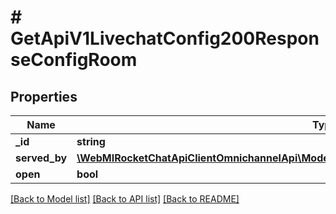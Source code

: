 # # GetApiV1LivechatConfig200ResponseConfigRoom

## Properties

Name | Type | Description | Notes
------------ | ------------- | ------------- | -------------
**_id** | **string** |  | [optional]
**served_by** | [**\WebMIRocketChatApiClientOmnichannelApi\Model\PostApiV1LivechatUsersType200ResponseUser**](PostApiV1LivechatUsersType200ResponseUser.md) |  | [optional]
**open** | **bool** |  | [optional]

[[Back to Model list]](../../README.md#models) [[Back to API list]](../../README.md#endpoints) [[Back to README]](../../README.md)
